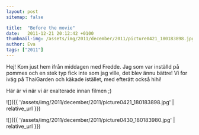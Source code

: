 ```yaml
---
layout: post
sitemap: false

title:  "Before the movie"
date:   2011-12-21 20:12:42 +0100
thumbnail-img: /assets/img/2011/december/2011/picture0421_180183898.jpg
author: Eva
tags: ["2011"]
---
```


Hej! Kom just hem ifrån middagen med Fredde. Jag som var inställd på pommes och en stek typ fick inte som jag ville, det blev ännu bättre! Vi for iväg på ThaiGarden och käkade istället, med efterätt också hihi!

Här är vi när vi är exalterade innan filmen ;)

![]({{ '/assets/img/2011/december/2011/picture0421_180183898.jpg'  | relative_url }})

![]({{ '/assets/img/2011/december/2011/picture0430_180183980.jpg'  | relative_url }})

